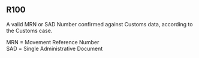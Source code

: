 ## R100
A valid MRN or SAD Number confirmed against Customs data, according to the Customs case.  
   
MRN = Movement Reference Number  
SAD = Single Administrative Document
